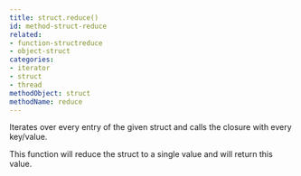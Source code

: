 ```yaml
---
title: struct.reduce()
id: method-struct-reduce
related:
- function-structreduce
- object-struct
categories:
- iterator
- struct
- thread
methodObject: struct
methodName: reduce
---
```


Iterates over every entry of the given struct and calls the closure with every key/value.

This function will reduce the struct to a single value and will return this value.
